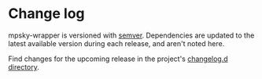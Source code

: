 # Change log

mpsky-wrapper is versioned with [semver](https://semver.org/).
Dependencies are updated to the latest available version during each release, and aren't noted here.

Find changes for the upcoming release in the project's [changelog.d directory](https://github.com/lsst-dm/mpsky-wrapper/tree/main/changelog.d/).

<!-- scriv-insert-here -->
